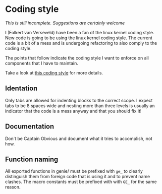 # Coding style

*This is still incomplete. Suggestions are certainly welcome*

I (Folkert van Verseveld) have been a fan of the linux kernel coding
style. New code is going to be using the linux kernel coding style. The
current code is a bit of a mess and is undergoing refactoring to also
comply to the coding style.

The points that follow indicate the coding style I want to enforce on
all components that I have to maintain.

Take a look at [this coding style](https://github.com/torvalds/linux/blob/master/Documentation/process/coding-style.rst)
for more details.

## Identation

Only tabs are allowed for indenting blocks to the correct scope. I
expect tabs to be 8 spaces wide and nesting more than three levels is
usually an indicator that the code is a mess anyway and that you should
fix it!

## Documentation

Don't be Captain Obvious and document what it tries to accomplish, not
how.

## Function naming

All exported functions in genie/ must be prefixed with ``ge_`` to
clearly distinguish them from foreign code that is using it and to
prevent name clashes. The macro constants must be prefixed with with
``GE_`` for the same reason.
